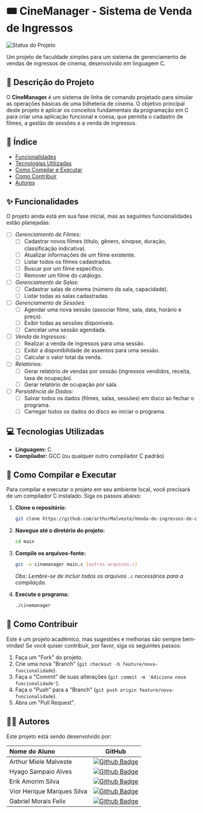 # 🎟️ CineManager - Sistema de Venda de Ingressos

![Status do Projeto](https://img.shields.io/badge/status-em%20desenvolvimento-yellow)

Um projeto de faculdade simples para um sistema de gerenciamento de vendas de ingressos de cinema, desenvolvido em linguagem C.

## 📝 Descrição do Projeto

O **CineManager** é um sistema de linha de comando projetado para simular as operações básicas de uma bilheteria de cinema. O objetivo principal deste projeto é aplicar os conceitos fundamentais da programação em C para criar uma aplicação funcional e coesa, que permita o cadastro de filmes, a gestão de sessões e a venda de ingressos.

## 📜 Índice

- [Funcionalidades](#-funcionalidades)
- [Tecnologias Utilizadas](#-tecnologias-utilizadas)
- [Como Compilar e Executar](#-como-compilar-e-executar)
- [Como Contribuir](#-como-contribuir)
- [Autores](#-autores)

## ✨ Funcionalidades

O projeto ainda está em sua fase inicial, mas as seguintes funcionalidades estão planejadas:

-   [ ] *Gerenciamento de Filmes:*
    -   [ ] Cadastrar novos filmes (título, gênero, sinopse, duração, classificação indicativa).
    -   [ ] Atualizar informações de um filme existente.
    -   [ ] Listar todos os filmes cadastrados.
    -   [ ] Buscar por um filme específico.
    -   [ ] Remover um filme do catálogo.

-   [ ] *Gerenciamento de Salas:*
    -   [ ] Cadastrar salas de cinema (número da sala, capacidade).
    -   [ ] Listar todas as salas cadastradas.

-   [ ] *Gerenciamento de Sessões:*
    -   [ ] Agendar uma nova sessão (associar filme, sala, data, horário e preço).
    -   [ ] Exibir todas as sessões disponíveis.
    -   [ ] Cancelar uma sessão agendada.

-   [ ] *Venda de Ingressos:*
    -   [ ] Realizar a venda de ingressos para uma sessão.
    -   [ ] Exibir a disponibilidade de assentos para uma sessão.
    -   [ ] Calcular o valor total da venda.

-   [ ] *Relatórios:*
    -   [ ] Gerar relatório de vendas por sessão (ingressos vendidos, receita, taxa de ocupação).
    -   [ ] Gerar relatório de ocupação por sala.

-   [ ] *Persistência de Dados:*
    -   [ ] Salvar todos os dados (filmes, salas, sessões) em disco ao fechar o programa.
    -   [ ] Carregar todos os dados do disco ao iniciar o programa.

## 💻 Tecnologias Utilizadas

-   **Linguagem:** C
-   **Compilador:** GCC (ou qualquer outro compilador C padrão)

## 🚀 Como Compilar e Executar

Para compilar e executar o projeto em seu ambiente local, você precisará de um compilador C instalado. Siga os passos abaixo:

1.  **Clone o repositório:**
    ```bash
    git clone https://github.com/arthurMalveste/Venda-de-ingressos-de-cinema
    ```

2.  **Navegue até o diretório do projeto:**
    ```bash
    cd main
    ```

3.  **Compile os arquivos-fonte:**
    ```bash
    gcc -o cinemanager main.c [outros-arquivos.c]
    ```
    *Obs: Lembre-se de incluir todos os arquivos `.c` necessários para a compilação.*

4.  **Execute o programa:**
    ```bash
    ./cinemanager
    ```

## 🤝 Como Contribuir

Este é um projeto acadêmico, mas sugestões e melhorias são sempre bem-vindas! Se você quiser contribuir, por favor, siga os seguintes passos:

1.  Faça um "Fork" do projeto.
2.  Crie uma nova "Branch" (`git checkout -b feature/nova-funcionalidade`).
3.  Faça o "Commit" de suas alterações (`git commit -m 'Adiciona nova funcionalidade'`).
4.  Faça o "Push" para a "Branch" (`git push origin feature/nova-funcionalidade`).
5.  Abra um "Pull Request".

## 👨‍💻 Autores

Este projeto está sendo desenvolvido por:

| Nome do Aluno | GitHub |
| :--- | :---: |
| Arthur Miele Malveste | [![Github Badge](https://img.shields.io/badge/-Github-000?style=flat-square&logo=Github&logoColor=white&link=https://github.com/SEU-USUARIO)](https://github.com/SEU-USUARIO) |
| Hyago Sampaio Alves | [![Github Badge](https://img.shields.io/badge/-Github-000?style=flat-square&logo=Github&logoColor=white&link=https://github.com/USUARIO-COLEGA-1)](https://github.com/USUARIO-COLEGA-1) |
| Erik Amorim Silva | [![Github Badge](https://img.shields.io/badge/-Github-000?style=flat-square&logo=Github&logoColor=white&link=https://github.com/USUARIO-COLEGA-2)](https://github.com/USUARIO-COLEGA-2) |
| Vior Herique Marques Silva | [![Github Badge](https://img.shields.io/badge/-Github-000?style=flat-square&logo=Github&logoColor=white&link=https://github.com/USUARIO-COLEGA-1)](https://github.com/USUARIO-COLEGA-1) |
| Gabriel Morais Felix | [![Github Badge](https://img.shields.io/badge/-Github-000?style=flat-square&logo=Github&logoColor=white&link=https://github.com/USUARIO-COLEGA-1)](https://github.com/USUARIO-COLEGA-1) |


